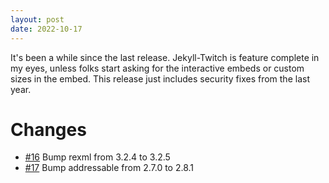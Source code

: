```yaml
---
layout: post
date: 2022-10-17
---
```

It's been a while since the last release. Jekyll-Twitch is feature complete in my eyes, unless folks start asking for the interactive embeds or custom sizes in the embed. This release just includes security fixes from the last year.

# Changes
- [#16](https://github.com/ChaelCodes/jekyll-twitch/pull/16) Bump rexml from 3.2.4 to 3.2.5
- [#17](https://github.com/ChaelCodes/jekyll-twitch/pull/17) Bump addressable from 2.7.0 to 2.8.1
